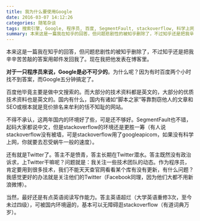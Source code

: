 ```yaml
---
title: 我为什么要使用Google
date: 2016-03-07 14:12:26
categories: 随笔杂谈
tags: 搜索引擎, Google, 程序员, 百度, SegmentFault, stackoverflow, 科学上网, Twitter, 脚本之家, 知乎
summary: 本来这是一篇我在知乎的回答，但问题悲剧性的被知乎删除了，不过知乎还是把我辛辛苦苦敲的答案用邮件发回我了。现在我把他发表在博客里。
---
```


本来这是一篇我在知乎的回答，但问题悲剧性的被知乎删除了，不过知乎还是把我辛辛苦苦敲的答案用邮件发回我了。现在我把他发表在博客里。

**对于一只程序员来说，Google是必不可少的**。为什么呢？因为有时百度两个小时找不到答案，而Google五分钟搞定了。

百度他毕竟主要是做中文搜索的。而大部分的技术资料都是英文的，大部分的优质技术资料也是英文的。国内有什么，国内有诸如“脚本之家”等靠剽窃他人的文章和SEO或根本就是竞价排名来牟利的恬不知耻的网站。

不得不承认，这两年国内的环境好了些，可是还不够好。SegmentFault也不错，起码大家都说中文，但是stackoverflow的环境还是更胜一筹（有人说stackoverflow没有被墙，可是stackoverflow用了googleapicom，如果没有科学上网，你就要去忍受蜗牛一般的速度）。

还有就是Twitter了。答主不是愤青，答主长期在Twitter潜水。答主既然没有政治诉求，上Twitter干嘛呢？问题就是：我关注一些技术团队的动态。作为程序员，肯定要用到很多技术，我们不能天天查官网看看某个库有没有更新，有什么问题？我感觉更好的办法就是关注他们的Twitter（Facebook同理，因为他们大都不用新浪微博）。

当然，最好还是有点英语阅读写作能力。答主英语超烂（大学英语重修3次，至今未过四级），可被国内环境逼的，基本可以无障碍逛stackoverflow（有道词典万岁）。